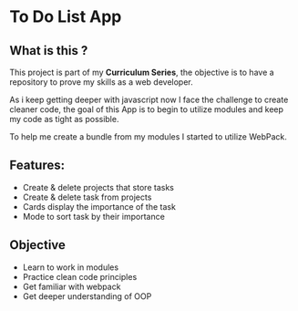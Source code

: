 # To Do List App

## What is this ?

This project is part of my **Curriculum Series**, the objective is to have a repository to prove my skills as a web developer.

As i keep getting deeper with javascript now I face the challenge to create cleaner code, the goal of this App is to begin to utilize modules and keep my code as tight as possible.

To help me create a bundle from my modules I started to utilize WebPack.

## Features:

- Create & delete projects that store tasks
- Create & delete task from projects
- Cards display the importance of the task
- Mode to sort task by their importance

## Objective

- Learn to work in modules
- Practice clean code principles
- Get familiar with webpack
- Get deeper understanding of OOP
